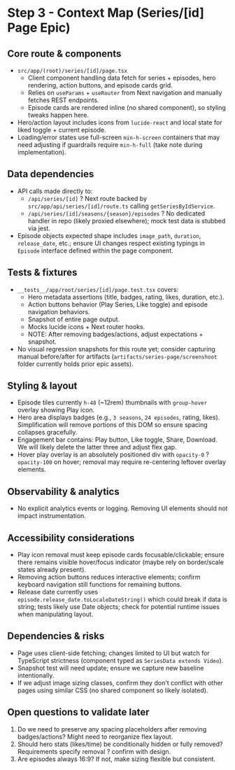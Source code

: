 # Step 3 - Context Map (Series/[id] Page Epic)

## Core route & components
- `src/app/(root)/series/[id]/page.tsx`
  - Client component handling data fetch for series + episodes, hero rendering, action buttons, and episode cards grid.
  - Relies on `useParams` + `useRouter` from Next navigation and manually fetches REST endpoints.
  - Episode cards are rendered inline (no shared component), so styling tweaks happen here.
- Hero/action layout includes icons from `lucide-react` and local state for liked toggle + current episode.
- Loading/error states use full-screen `min-h-screen` containers that may need adjusting if guardrails require `min-h-full` (take note during implementation).

## Data dependencies
- API calls made directly to:
  - `/api/series/[id]` ? Next route backed by `src/app/api/series/[id]/route.ts` calling `getSeriesByIdService`.
  - `/api/series/[id]/seasons/{season}/episodes` ? No dedicated handler in repo (likely proxied elsewhere); mock test data is stubbed via jest.
- Episode objects expected shape includes `image_path`, `duration`, `release_date`, etc.; ensure UI changes respect existing typings in `Episode` interface defined within the page component.

## Tests & fixtures
- `__tests__/app/root/series/[id]/page.test.tsx` covers:
  - Hero metadata assertions (title, badges, rating, likes, duration, etc.).
  - Action buttons behavior (Play Series, Like toggle) and episode navigation behaviors.
  - Snapshot of entire page output.
  - Mocks lucide icons + Next router hooks.
  - NOTE: After removing badges/actions, adjust expectations + snapshot.
- No visual regression snapshots for this route yet; consider capturing manual before/after for artifacts (`artifacts/series-page/screenshoot` folder currently holds prior epic assets).

## Styling & layout
- Episode tiles currently `h-48` (~12rem) thumbnails with `group-hover` overlay showing Play icon.
- Hero area displays badges (e.g., `3 seasons`, `24 episodes`, rating, likes). Simplification will remove portions of this DOM so ensure spacing collapses gracefully.
- Engagement bar contains: Play button, Like toggle, Share, Download. We will likely delete the latter three and adjust flex gap.
- Hover play overlay is an absolutely positioned div with `opacity-0` ? `opacity-100` on hover; removal may require re-centering leftover overlay elements.

## Observability & analytics
- No explicit analytics events or logging. Removing UI elements should not impact instrumentation.

## Accessibility considerations
- Play icon removal must keep episode cards focusable/clickable; ensure there remains visible hover/focus indicator (maybe rely on border/scale states already present).
- Removing action buttons reduces interactive elements; confirm keyboard navigation still functions for remaining buttons.
- Release date currently uses `episode.release_date.toLocaleDateString()` which could break if data is string; tests likely use Date objects; check for potential runtime issues when manipulating layout.

## Dependencies & risks
- Page uses client-side fetching; changes limited to UI but watch for TypeScript strictness (component typed as `SeriesData extends Video`).
- Snapshot test will need update; ensure we capture new baseline intentionally.
- If we adjust image sizing classes, confirm they don't conflict with other pages using similar CSS (no shared component so likely isolated).

## Open questions to validate later
1. Do we need to preserve any spacing placeholders after removing badges/actions? Might need to reorganize flex layout.
2. Should hero stats (likes/time) be conditionally hidden or fully removed? Requirements specify removal ? confirm with design.
3. Are episodes always 16:9? If not, make sizing flexible but consistent.